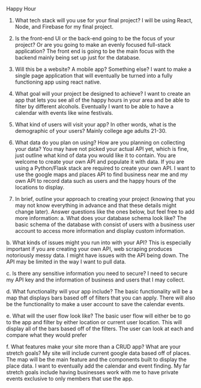 Happy Hour 

1. What tech stack will you use for your final project? 
  I will be using React, Node, and Firebase for my final project.  

2. Is the front-end UI or the back-end going to be the focus of your project? Or are
you going to make an evenly focused full-stack application?
  The front end is going to be the main focus with the backend mainly being set up just for the database.

3. Will this be a website? A mobile app? Something else?
  I want to make a single page application that will eventually be turned into a fully functioning app using react native. 

4. What goal will your project be designed to achieve?
  I want to create an app that lets you see all of the happy hours in your area and be able to filter by different alcohols. Eventually I want to be able to have a calendar with events like wine festivals.

5. What kind of users will visit your app? In other words, what is the demographic of
your users?
  Mainly college age adults 21-30. 

6. What data do you plan on using? How are you planning on collecting your data?
You may have not picked your actual API yet, which is fine, just outline what kind
of data you would like it to contain. You are welcome to create your own API and
populate it with data. If you are using a Python/Flask stack are required to create
your own API.
  I want to use the google maps and places API to find business near me and my own API to record data such as users and the happy hours of the locations to display.

7. In brief, outline your approach to creating your project (knowing that you may not
know everything in advance and that these details might change later). Answer
questions like the ones below, but feel free to add more information:
a. What does your database schema look like?
  The basic schema of the database with consist of users with a business user account to access more information and display custom information. 

b. What kinds of issues might you run into with your API? This is especially
important if you are creating your own API, web scraping produces
notoriously messy data.
  I might have issues with the API being down. The API may be limited in the way I want to pull data. 

c. Is there any sensitive information you need to secure?
  I need to secure my API key and the information of business and users that I may collect. 

d. What functionality will your app include?
  The basic functionality will be a map that displays bars based off of filters that you can apply. There will also be the functionality to make a user account to save the calendar events.

e. What will the user flow look like?
  The basic user flow will either be to go to the app and filter by either location or current user location. This will display all of the bars based off of the filters. The user can look at each and compare what they would prefer

f. What features make your site more than a CRUD app? What are your
stretch goals?
  My site will include current google data based off of places. The map will be the main feature and the components built to display the place data. I want to eventually add the calendar and event finding. My far stretch goals include having businesses work with me to have private events exclusive to only members that use the app. 
